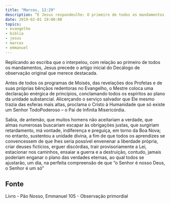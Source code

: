 ```yaml
---
title: "Marcos, 12:29"
description: “E Jesus respondeu­lhe: O primeiro de todos os mandamentos é: Ouve, ó Israel, o Senhor é nosso Deus, o Senhor é um só.”
date: 2019-02-01 19:00:00
topics: 
- evangelho
- biblia
- jesus
- marcos
- emmanuel
---
```


Replicando ao escriba que o interpelou, com relação ao primeiro de todos
os mandamentos, Jesus precede o artigo inicial do Decálogo de observação original
que merece destacada.

Antes de todos os programas de Moisés, das revelações dos Profetas e de
suas próprias bênçãos redentoras no Evangelho, o Mestre coloca uma declaração
enérgica de princípios, conclamando todos os espíritos ao plano da unidade
substancial. Alicerçando o serviço salvador que Ele mesmo trazia das esferas mais
altas, proclama o Cristo à Humanidade que só existe um Senhor Todo­Poderoso – o
Pai de Infinita Misericórdia.

Sabia, de antemão, que muitos homens não aceitariam a verdade, que almas
numerosas buscariam escapar às obrigações justas, que surgiriam retardamento, má­
vontade, indiferença e preguiça, em torno da Boa Nova; no entanto, sustentou a
unidade divina, a fim de que todos os aprendizes se convencessem de que lhes seria
possível envenenar a liberdade própria, criar deuses fictícios, erguer discórdias, trair
provisoriamente a Lei, estacionar nos caminhos, ensaiar a guerra e a destruição,
contudo, jamais poderiam enganar o plano das verdades eternas, ao qual todos se
ajustarão, um dia, na perfeita compreensão de que “o Senhor é nosso Deus, o Senhor
é um só”



## Fonte
Livro - Pão Nosso, Emmanuel
105 - Observação primordial
